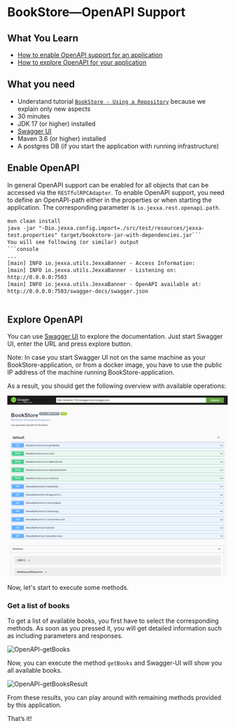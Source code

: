 # BookStore—OpenAPI Support 

## What You Learn

*   [How to enable OpenAPI support for an application](#Enable-OpenAPI) 
*   [How to explore OpenAPI for your application](#Explore-OpenAPI)        

## What you need

*   Understand tutorial [`BookStore - Using a Repository`](README.md) because we explain only new aspects 
*   30 minutes
*   JDK 17 (or higher) installed
*   [Swagger UI](https://swagger.io/tools/swagger-ui/)    
*   Maven 3.6 (or higher) installed
*   A postgres DB (if you start the application with running infrastructure)  

## Enable OpenAPI

In general OpenAPI support can be enabled for all objects that can be accessed via the `RESTfulRPCAdapter`. 
To enable OpenAPI support, you need to define an OpenAPI-path either in the properties or when starting the application. 
The corresponding parameter is `io.jexxa.rest.openapi.path`.

```console                                                          
mvn clean install
java -jar "-Dio.jexxa.config.import=./src/test/resources/jexxa-test.properties" target/bookstore-jar-with-dependencies.jar```
You will see following (or similar) output
```console
...
[main] INFO io.jexxa.utils.JexxaBanner - Access Information: 
[main] INFO io.jexxa.utils.JexxaBanner - Listening on: http://0.0.0.0:7503
[main] INFO io.jexxa.utils.JexxaBanner - OpenAPI available at: http://0.0.0.0:7503/swagger-docs/swagger.json


```          

## Explore OpenAPI

You can use [Swagger UI](https://swagger.io/tools/swagger-ui/) to explore the documentation. Just start Swagger UI, enter the URL and press explore button. 

Note: In case you start Swagger UI not on the same machine as your BookStore-application, 
or from a docker image, you have to use the public IP address of the machine running BookStore-application. 

As a result, you should get the following overview with available operations: 

![OpenAPI-Docu](images/OpenAPI-Docu.png) 

Now, let's start to execute some methods.
       
### Get a list of books

To get a list of available books, you first have to select the corresponding methods. As soon as you pressed it, you will get detailed information such as including parameters and responses. 

![OpenAPI-getBooks](images/OpenAPI-getBooks.png) 

Now, you can execute the method `getBooks` and Swagger-UI will show you all available books. 

![OpenAPI-getBooksResult](images/OpenAPI-getBooksResult.png) 

From these results, you can play around with remaining methods provided by this application. 

That’s it! 
